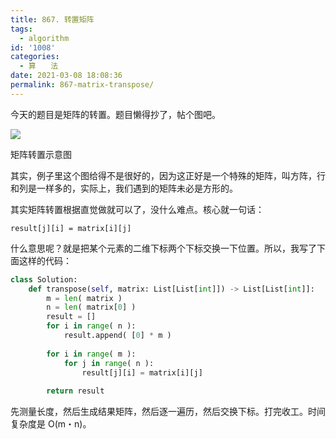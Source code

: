 ```yaml
---
title: 867. 转置矩阵
tags:
  - algorithm
id: '1008'
categories:
  - 算　　法
date: 2021-03-08 18:08:36
permalink: 867-matrix-transpose/
---
```


今天的题目是矩阵的转置。题目懒得抄了，帖个图吧。

![](../images/2021/02/hint_transpose.png)

矩阵转置示意图

其实，例子里这个图给得不是很好的，因为这正好是一个特殊的矩阵，叫方阵，行和列是一样多的，实际上，我们遇到的矩阵未必是方形的。

其实矩阵转置根据直觉做就可以了，没什么难点。核心就一句话：

`result[j][i] = matrix[i][j]`

什么意思呢？就是把某个元素的二维下标两个下标交换一下位置。所以，我写了下面这样的代码：

```python
class Solution:
    def transpose(self, matrix: List[List[int]]) -> List[List[int]]:
        m = len( matrix )
        n = len( matrix[0] )
        result = []
        for i in range( n ):
            result.append( [0] * m )
        
        for i in range( m ):
            for j in range( n ):
                result[j][i] = matrix[i][j]
        
        return result
```

先测量长度，然后生成结果矩阵，然后逐一遍历，然后交换下标。打完收工。时间复杂度是 O(m・n)。